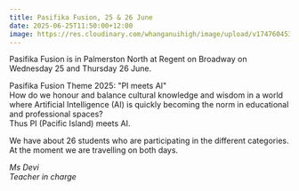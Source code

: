 ```yaml
---
title: Pasifika Fusion, 25 & 26 June
date: 2025-06-25T11:50:00+12:00
image: https://res.cloudinary.com/whanganuihigh/image/upload/v1747604532/Events/Pacifika_Fusion_2025.Screenshot_2025-05-19_094057.jpg
---
```

Pasifika Fusion is in Palmerston North at Regent on Broadway on Wednesday 25 and Thursday 26 June.  
 
Pasifika Fusion Theme 2025:  "PI meets AI"  
How do we honour and balance cultural knowledge and wisdom in a world where Artificial Intelligence (AI) is quickly becoming the norm in educational and professional spaces?  
Thus PI (Pacific Island) meets AI.  

We have about 26 students who are participating in the different categories.  
At the moment we are travelling on both days.

*Ms Devi  
Teacher in charge*   


